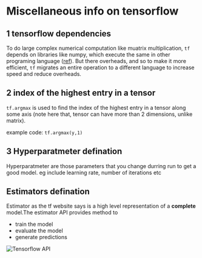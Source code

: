 # Miscellaneous info on tensorflow

## 1 tensorflow dependencies
To do large complex numerical computation like muatrix multiplication, `tf` 
depends on libraries like numpy, which execute the same in other programing language ([ref](https://www.tensorflow.org/get_started/mnist/pros#start_tensorflow_interactivesession)). But there
overheads, and so to make it more efficient, `tf` migrates an entire operation to a different 
language to increase speed and reduce overheads.

## 2 index of the highest entry in a tensor

`tf.argmax` is used to find the index of the highest entry in a tensor along some axis (note here
that, tensor can have more than 2 dimensions, unlike matrix).

example code: `tf.argmax(y,1)`

## 3 Hyperparatmeter defination
Hyperparatmeter are those parameters that you change durring run to get a good model. eg include learning rate, number of iterations etc

## Estimators defination
Estimator as the tf website says is a high level representation of a **complete** model.The estimator API provides method to 
- train the model
- evaluate the model
- generate predictions

![Tensorflow API](https://www.tensorflow.org/images/tensorflow_programming_environment.png)

